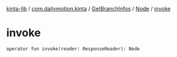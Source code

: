 [kinta-lib](../../../index.md) / [com.dailymotion.kinta](../../index.md) / [GetBranchInfos](../index.md) / [Node](index.md) / [invoke](./invoke.md)

# invoke

`operator fun invoke(reader: ResponseReader): Node`